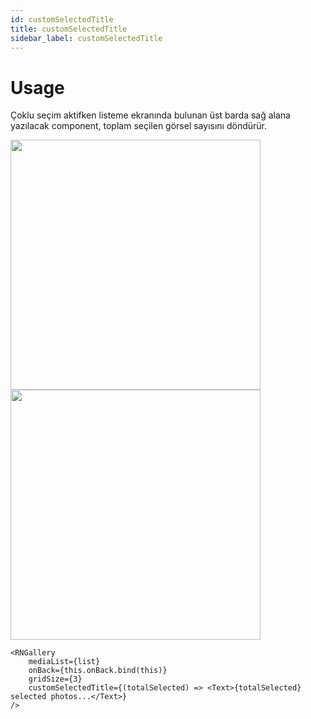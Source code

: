 ```yaml
---
id: customSelectedTitle
title: customSelectedTitle
sidebar_label: customSelectedTitle
---
```


# Usage
Çoklu seçim aktifken listeme ekranında bulunan üst barda sağ alana yazılacak component, toplam seçilen görsel sayısını döndürür.

<div class="img-container">
	<img src="../img/ios_displaySelectionButtons.png" height="400"> <img src="../img/android_displaySelectionButtons.png" height="400">
</div>

```
<RNGallery
	mediaList={list}
	onBack={this.onBack.bind(this)}
	gridSize={3}
	customSelectedTitle={(totalSelected) => <Text>{totalSelected} selected photos...</Text>}
/>

```
